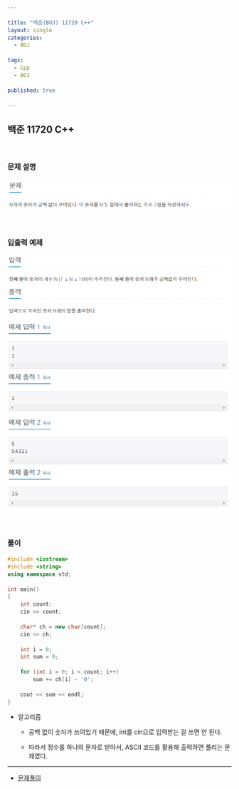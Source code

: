 ```yaml
---

title: "백준(BOJ) 11720 C++"
layout: single
categories:
  - BOJ

tags:
  - Cpp
  - BOJ

published: true

---
```


## 백준 11720 C++

<br>

### 문제 설명

![image-20221209105503494](/assets/images/2022-12-09-BOJ11720/image-20221209105503494.png)

<br>

### 입출력 예제

![image-20221209105521002](/assets/images/2022-12-09-BOJ11720/image-20221209105521002.png)

<br>

### 풀이

```cpp
#include <iostream>
#include <string>
using namespace std;

int main()
{
	int count;
	cin >> count;

	char* ch = new char[count];
	cin >> ch;
	
	int i = 0;
	int sum = 0;
	
    for (int i = 0; i < count; i++)
        sum += ch[i] - '0';

	cout << sum << endl;
}
```

- 알고리즘

  - 공백 없이 숫자가 쓰여있기 때문에, int를 cin으로 입력받는 걸 쓰면 안 된다.
  
  - 따라서 정수를 하나의 문자로 받아서, ASCII 코드를 활용해 출력하면 풀리는 문제였다.


---

- [문제풀이](https://www.acmicpc.net/user/malove8466)

